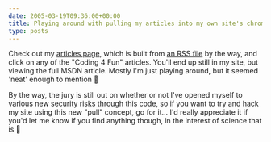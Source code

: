 ```yaml
---
date: 2005-03-19T09:36:00+00:00
title: Playing around with pulling my articles into my own site's chrome...
type: posts
---
```

Check out my [articles page](http://www.duncanmackenzie.net/articles), which is built from [an RSS file](http://www.duncanmackenzie.net/articles/rss.xml) by the way, and click on any of the "Coding 4 Fun" articles. You'll end up still in my site, but viewing the full MSDN article. Mostly I'm just playing around, but it seemed 'neat' enough to mention 🙂

By the way, the jury is still out on whether or not I've opened myself to various new security risks through this code, so if you want to try and hack my site using this new "pull" concept, go for it... I'd really appreciate it if you'd let me know if you find anything though, in the interest of science that is 🙂
